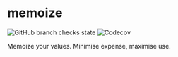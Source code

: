# memoize

![GitHub branch checks state](https://img.shields.io/github/checks-status/Proximyst/memoize/main?style=flat-square)
![Codecov](https://img.shields.io/codecov/c/github/Proximyst/memoize?style=flat-square)

Memoize your values. Minimise expense, maximise use.
